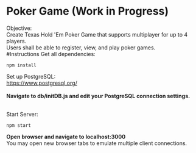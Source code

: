 # Poker Game (Work in Progress)
Objective: <br />
Create Texas Hold 'Em Poker Game that supports multiplayer for up to 4 players. <br />
Users shall be able to register, view, and play poker games.
<br />
#Instructions
Get all dependencies: <br />
```
npm install
```
Set up PostgreSQL: <br />
<a href="https://www.postgresql.org/" target="_blank">https://www.postgresql.org/</a> <br /><br />
<b>Navigate to db/initDB.js and edit your PostgreSQL connection settings.</b> <br /><br />

Start Server:
```
npm start
```
<b>Open browser and navigate to localhost:3000</b><br />
You may open new browser tabs to emulate multiple client connections.
